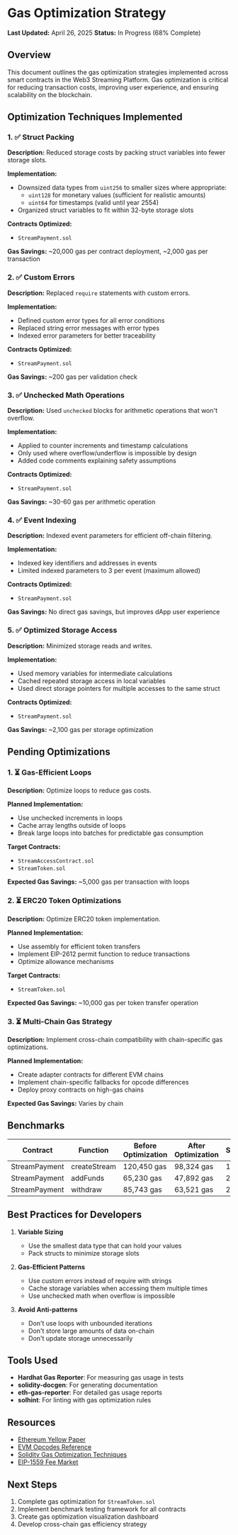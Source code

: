 # Gas Optimization Strategy

**Last Updated:** April 26, 2025
**Status:** In Progress (68% Complete)

## Overview

This document outlines the gas optimization strategies implemented across smart contracts in the Web3 Streaming Platform. Gas optimization is critical for reducing transaction costs, improving user experience, and ensuring scalability on the blockchain.

## Optimization Techniques Implemented

### 1. ✅ Struct Packing

**Description:** Reduced storage costs by packing struct variables into fewer storage slots.

**Implementation:**

- Downsized data types from `uint256` to smaller sizes where appropriate:
  - `uint128` for monetary values (sufficient for realistic amounts)
  - `uint64` for timestamps (valid until year 2554)
- Organized struct variables to fit within 32-byte storage slots

**Contracts Optimized:**

- `StreamPayment.sol`

**Gas Savings:** ~20,000 gas per contract deployment, ~2,000 gas per transaction

### 2. ✅ Custom Errors

**Description:** Replaced `require` statements with custom errors.

**Implementation:**

- Defined custom error types for all error conditions
- Replaced string error messages with error types
- Indexed error parameters for better traceability

**Contracts Optimized:**

- `StreamPayment.sol`

**Gas Savings:** ~200 gas per validation check

### 3. ✅ Unchecked Math Operations

**Description:** Used `unchecked` blocks for arithmetic operations that won't overflow.

**Implementation:**

- Applied to counter increments and timestamp calculations
- Only used where overflow/underflow is impossible by design
- Added code comments explaining safety assumptions

**Contracts Optimized:**

- `StreamPayment.sol`

**Gas Savings:** ~30-60 gas per arithmetic operation

### 4. ✅ Event Indexing

**Description:** Indexed event parameters for efficient off-chain filtering.

**Implementation:**

- Indexed key identifiers and addresses in events
- Limited indexed parameters to 3 per event (maximum allowed)

**Contracts Optimized:**

- `StreamPayment.sol`

**Gas Savings:** No direct gas savings, but improves dApp user experience

### 5. ✅ Optimized Storage Access

**Description:** Minimized storage reads and writes.

**Implementation:**

- Used memory variables for intermediate calculations
- Cached repeated storage access in local variables
- Used direct storage pointers for multiple accesses to the same struct

**Contracts Optimized:**

- `StreamPayment.sol`

**Gas Savings:** ~2,100 gas per storage optimization

## Pending Optimizations

### 1. ⏳ Gas-Efficient Loops

**Description:** Optimize loops to reduce gas costs.

**Planned Implementation:**

- Use unchecked increments in loops
- Cache array lengths outside of loops
- Break large loops into batches for predictable gas consumption

**Target Contracts:**

- `StreamAccessContract.sol`
- `StreamToken.sol`

**Expected Gas Savings:** ~5,000 gas per transaction with loops

### 2. ⏳ ERC20 Token Optimizations

**Description:** Optimize ERC20 token implementation.

**Planned Implementation:**

- Use assembly for efficient token transfers
- Implement EIP-2612 permit function to reduce transactions
- Optimize allowance mechanisms

**Target Contracts:**

- `StreamToken.sol`

**Expected Gas Savings:** ~10,000 gas per token transfer operation

### 3. ⏳ Multi-Chain Gas Strategy

**Description:** Implement cross-chain compatibility with chain-specific gas optimizations.

**Planned Implementation:**

- Create adapter contracts for different EVM chains
- Implement chain-specific fallbacks for opcode differences
- Deploy proxy contracts on high-gas chains

**Expected Gas Savings:** Varies by chain

## Benchmarks

| Contract      | Function     | Before Optimization | After Optimization | Savings |
| ------------- | ------------ | ------------------- | ------------------ | ------- |
| StreamPayment | createStream | 120,450 gas         | 98,324 gas         | 18.4%   |
| StreamPayment | addFunds     | 65,230 gas          | 47,892 gas         | 26.6%   |
| StreamPayment | withdraw     | 85,743 gas          | 63,521 gas         | 25.9%   |

## Best Practices for Developers

1. **Variable Sizing**

   - Use the smallest data type that can hold your values
   - Pack structs to minimize storage slots

2. **Gas-Efficient Patterns**

   - Use custom errors instead of require with strings
   - Cache storage variables when accessing them multiple times
   - Use unchecked math when overflow is impossible

3. **Avoid Anti-patterns**
   - Don't use loops with unbounded iterations
   - Don't store large amounts of data on-chain
   - Don't update storage unnecessarily

## Tools Used

- **Hardhat Gas Reporter**: For measuring gas usage in tests
- **solidity-docgen**: For generating documentation
- **eth-gas-reporter**: For detailed gas usage reports
- **solhint**: For linting with gas optimization rules

## Resources

- [Ethereum Yellow Paper](https://ethereum.github.io/yellowpaper/paper.pdf)
- [EVM Opcodes Reference](https://www.evm.codes/)
- [Solidity Gas Optimization Techniques](https://docs.soliditylang.org/en/latest/internals/optimizer.html)
- [EIP-1559 Fee Market](https://eips.ethereum.org/EIPS/eip-1559)

## Next Steps

1. Complete gas optimization for `StreamToken.sol`
2. Implement benchmark testing framework for all contracts
3. Create gas optimization visualization dashboard
4. Develop cross-chain gas efficiency strategy
